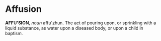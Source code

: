 # Affusion

**AFFU'SION**, _noun_ affu'zhun. The act of pouring upon, or sprinkling with a liquid substance, as water upon a diseased body, or upon a child in baptism.